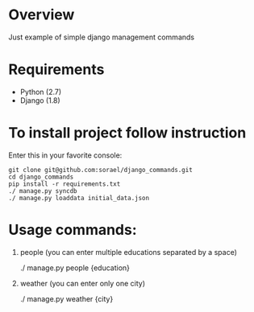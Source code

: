 # Overview
Just example of simple django management commands

# Requirements
* Python (2.7)
* Django (1.8)

# To install project follow instruction
Enter this in your favorite console:

    git clone git@github.com:sorael/django_commands.git
    cd django_commands
    pip install -r requirements.txt
    ./ manage.py syncdb
    ./ manage.py loaddata initial_data.json

 

# Usage commands:
1) people (you can enter multiple educations separated by a space)

    ./ manage.py people {education}
    
2) weather (you can enter only one city)

    ./ manage.py weather {city}